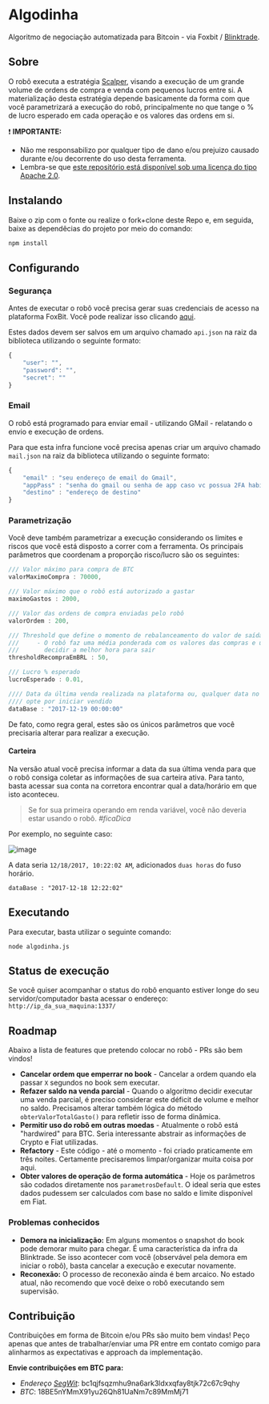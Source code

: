 # Algodinha

Algoritmo de negociação automatizada para Bitcoin - via Foxbit / [Blinktrade](https://github.com/blinktrade/BlinkTradeJS).

## Sobre

O robô executa a estratégia [Scalper](https://www.daytraderpro.com.br/blog/o-que-e-scalping/), visando a execução de um grande volume de ordens de compra e venda com pequenos lucros entre si. A materialização desta estratégia depende basicamente da forma com que você parametrizará a execução do robô, principalmente no que tange o % de lucro esperado em cada operação e os valores das ordens em si. 

:exclamation: **IMPORTANTE:**

 - Não me responsabilizo por qualquer tipo de dano e/ou prejuizo causado durante e/ou decorrente do uso desta ferramenta. 
 - Lembra-se que [este repositório está disponível sob uma licença do tipo Apache 2.0](https://github.com/felipegtx/algodinha/blob/master/LICENSE).

## Instalando

Baixe o zip com o fonte ou realize o fork+clone deste Repo e, em seguida, baixe as dependêcias do projeto por meio do comando:

```javascript
npm install
```

## Configurando

### Segurança
Antes de executar o robô você precisa gerar suas credenciais de acesso na plataforma FoxBit. Você pode realizar isso clicando [aqui](https://foxbit.exchange/#api). 

Estes dados devem ser salvos em um arquivo chamado `api.json` na raiz da biblioteca utilizando o seguinte formato:

```javascript
{ 
    "user": "",
    "password": "",
    "secret": ""
}
```

### Email
O robô está programado para enviar email - utilizando GMail - relatando o envio e execução de ordens. 

Para que esta infra funcione você precisa apenas criar um arquivo chamado `mail.json` na raiz da biblioteca utilizando o seguinte formato:

```javascript
{
    "email" : "seu endereço de email do Gmail",
    "appPass" : "senha do gmail ou senha de app caso vc possua 2FA habilitado",
    "destino" : "endereço de destino"
}
```

### Parametrização
Você deve também parametrizar a execução considerando os limites e riscos que você está disposto a correr com a ferramenta. Os principais parâmetros que coordenam a proporção risco/lucro são os seguintes:

```javascript
/// Valor máximo para compra de BTC
valorMaximoCompra : 70000,

/// Valor máximo que o robô está autorizado a gastar
maximoGastos : 2000,

/// Valor das ordens de compra enviadas pelo robô
valorOrdem : 200,

/// Threshold que define o momento de rebalanceamento do valor de saída
///     - O robô faz uma média ponderada com os valores das compras e utiliza esta informação para 
///       decidir a melhor hora para sair
thresholdRecompraEmBRL : 50,

/// Lucro % esperado
lucroEsperado : 0.01,

//// Data da última venda realizada na plataforma ou, qualquer data no futuro caso vc
//// opte por iniciar vendido
dataBase : "2017-12-19 00:00:00"
```

De fato, como regra geral, estes são os únicos parâmetros que você precisaria alterar para realizar a execução.

#### Carteira

Na versão atual você precisa informar a data da sua última venda para que o robô consiga coletar as informações de sua carteira ativa. Para tanto, basta acessar sua conta na corretora encontrar qual a data/horário em que isto aconteceu. 

> Se for sua primeira operando em renda variável, você não deveria estar usando o robô. *#ficaDica*

Por exemplo, no seguinte caso:

![image](https://user-images.githubusercontent.com/1022404/34125435-5e516aa0-e41d-11e7-8ffc-3e4fc8e0a797.png)

A data seria `12/18/2017, 10:22:02 AM`, adicionados `duas horas` do fuso horário.
```
dataBase : "2017-12-18 12:22:02"
```

## Executando

Para executar, basta utilizar o seguinte comando:

```
node algodinha.js
```

## Status de execução

Se você quiser acompanhar o status do robô enquanto estiver longe do seu servidor/computador basta acessar o endereço: `http://ip_da_sua_maquina:1337/`


## Roadmap

Abaixo a lista de features que pretendo colocar no robô - PRs são bem vindos!

 - **Cancelar ordem que emperrar no book** - Cancelar a ordem quando ela passar `X` segundos no book sem executar.
 - **Refazer saldo na venda parcial** - Quando o algoritmo decidir executar uma venda parcial, é preciso considerar este déficit de volume e melhor no saldo. Precisamos alterar também lógica do método `obterValorTotalGasto()` para refletir isso de forma dinâmica.
 - **Permitir uso do robô em outras moedas** - Atualmente o robô está "hardwired" para BTC. Seria interessante abstrair as informações de Crypto e Fiat utilizadas.
 - **Refactory** - Este código - até o momento - foi criado praticamente em três noites. Certamente precisaremos limpar/organizar muita coisa por aqui.
 - **Obter valores de operação de forma automática** - Hoje os parâmetros são codados diretamente nos `parametrosDefault`. O ideal seria que estes dados pudessem ser calculados com base no saldo e limite disponível em Fiat.
 
 ### Problemas conhecidos
 
  - **Demora na inicialização:** Em alguns momentos o snapshot do book pode demorar muito para chegar. É uma característica da infra da Blinktrade. Se isso acontecer com você (observável pela demora em iniciar o robô), basta cancelar a execução e executar novamente.
  - **Reconexão:** O processo de reconexão ainda é bem arcaico. No estado atual, não recomendo que você deixe o robô executando sem supervisão.
  
## Contribuição

Contribuições em forma de Bitcoin e/ou PRs são muito bem vindas! Peço apenas que antes de trabalhar/enviar uma PR entre em contato comigo para alinharmos as expectativas e approach da implementação.

**Envie contribuições em BTC para:** 
 - _Endereço [SegWit](https://en.wikipedia.org/wiki/SegWit)_: bc1qjfsqzmhu9na6ark3ldxxqfay8tjk72c67c9qhy
 - _BTC_: 18BE5nYMmX91yu26Qh81UaNm7c89MmMj71

